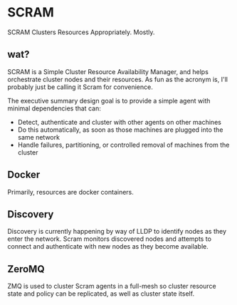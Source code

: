 SCRAM
=====

SCRAM Clusters Resources Appropriately. Mostly.

wat?
---

SCRAM is a Simple Cluster Resource Availability Manager, and helps orchestrate cluster nodes and their resources. As fun as the acronym is, I'll probably just be calling it Scram for convenience.

The executive summary design goal is to provide a simple agent with minimal dependencies that can:

* Detect, authenticate and cluster with other agents on other machines
* Do this automatically, as soon as those machines are plugged into the same network
* Handle failures, partitioning, or controlled removal of machines from the cluster

Docker
---
Primarily, resources are docker containers.

Discovery
---
Discovery is currently happening by way of LLDP to identify nodes as they enter the network. Scram monitors discovered nodes and attempts to connect and authenticate with new nodes as they become available.

ZeroMQ
---
ZMQ is used to cluster Scram agents in a full-mesh so cluster resource state and policy can be replicated, as well as cluster state itself.
